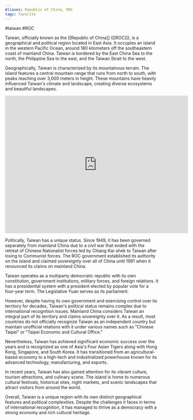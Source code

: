 ```yaml
---
Aliases: Republic of China, ROC
tags: favorite
---
```

#taiwan #ROC

Taiwan, officially known as the [[Republic of China]] ([[ROC]]), is a geographical and political region located in East Asia. It occupies an island in the western Pacific Ocean, around 180 kilometers off the southeastern coast of mainland China. Taiwan is bordered by the East China Sea to the north, the Philippine Sea to the east, and the Taiwan Strait to the west.

Geographically, Taiwan is characterized by its mountainous terrain. The island features a central mountain range that runs from north to south, with peaks reaching over 3,000 meters in height. These mountains have heavily influenced Taiwan's climate and landscape, creating diverse ecosystems and beautiful landscapes.

<iframe src="https://www.google.com/maps/embed?pb=!1m18!1m12!1m3!1d2079332.5611046287!2d118.70291394081703!3d23.60690193406029!2m3!1f0!2f0!3f0!3m2!1i1024!2i768!4f13.1!3m3!1m2!1s0x346ef3065c07572f%3A0xe711f004bf9c5469!2sTaiwan!5e0!3m2!1sen!2sid!4v1689341909981!5m2!1sen!2sid" width="600" height="450" style="border:0;" allowfullscreen="" loading="lazy" referrerpolicy="no-referrer-when-downgrade"></iframe>

Politically, Taiwan has a unique status. Since 1949, it has been governed separately from mainland China due to a civil war that ended with the retreat of Chinese Nationalist forces led by Chiang Kai-shek to Taiwan after losing to Communist forces. The ROC government established its authority on the island and claimed sovereignty over all of China until 1991 when it renounced its claims on mainland China.

Taiwan operates as a multiparty democratic republic with its own constitution, government institutions, military forces, and foreign relations. It has a presidential system with a president elected by popular vote for a four-year term. The Legislative Yuan serves as its parliament.

However, despite having its own government and exercising control over its territory for decades, Taiwan's political status remains complex due to international recognition issues. Mainland China considers Taiwan an integral part of its territory and claims sovereignty over it. As a result, most countries do not officially recognize Taiwan as an independent country but maintain unofficial relations with it under various names such as "Chinese Taipei" or "Taipei Economic and Cultural Office."

Nevertheless, Taiwan has achieved significant economic success over the years and is recognized as one of Asia's Four Asian Tigers along with Hong Kong, Singapore, and South Korea. It has transitioned from an agricultural-based economy to a high-tech and industrialized powerhouse known for its advanced technology, manufacturing, and exports.

In recent years, Taiwan has also gained attention for its vibrant culture, tourism attractions, and culinary scene. The island is home to numerous cultural festivals, historical sites, night markets, and scenic landscapes that attract visitors from around the world.

Overall, Taiwan is a unique region with its own distinct geographical features and political complexities. Despite the challenges it faces in terms of international recognition, it has managed to thrive as a democracy with a strong economy and rich cultural heritage.